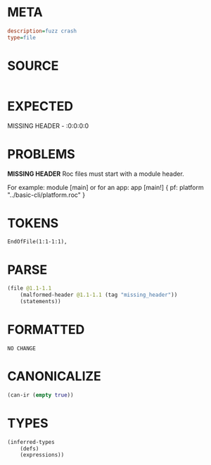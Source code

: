 # META
~~~ini
description=fuzz crash
type=file
~~~
# SOURCE
~~~roc

~~~
# EXPECTED
MISSING HEADER - :0:0:0:0
# PROBLEMS
**MISSING HEADER**
Roc files must start with a module header.

For example:
        module [main]
or for an app:
        app [main!] { pf: platform "../basic-cli/platform.roc" }

# TOKENS
~~~zig
EndOfFile(1:1-1:1),
~~~
# PARSE
~~~clojure
(file @1.1-1.1
	(malformed-header @1.1-1.1 (tag "missing_header"))
	(statements))
~~~
# FORMATTED
~~~roc
NO CHANGE
~~~
# CANONICALIZE
~~~clojure
(can-ir (empty true))
~~~
# TYPES
~~~clojure
(inferred-types
	(defs)
	(expressions))
~~~
